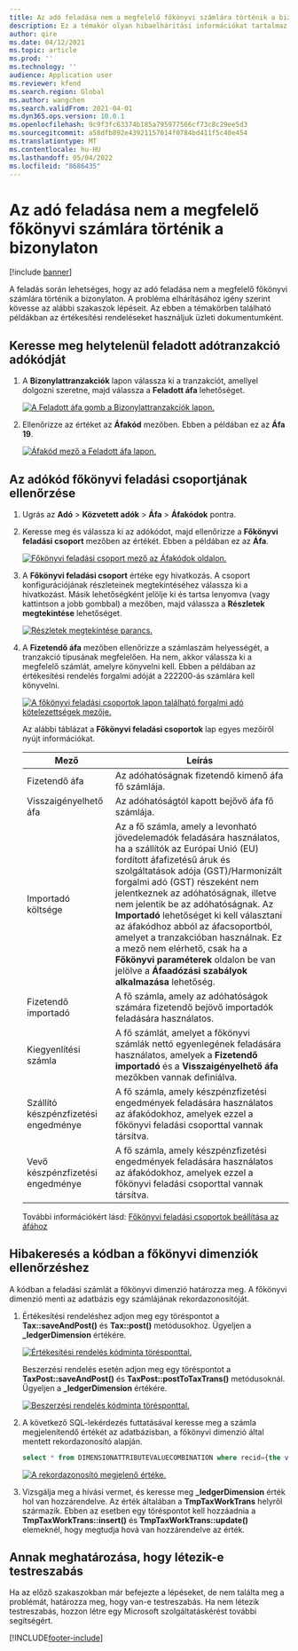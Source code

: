 ```yaml
---
title: Az adó feladása nem a megfelelő főkönyvi számlára történik a bizonylaton
description: Ez a témakör olyan hibaelhárítási információkat tartalmaz, amelyek segítséget nyújtnak, amikor az adót nem a megfelelő főkönyvi számlára adják fel a bizonylaton.
author: qire
ms.date: 04/12/2021
ms.topic: article
ms.prod: ''
ms.technology: ''
audience: Application user
ms.reviewer: kfend
ms.search.region: Global
ms.author: wangchen
ms.search.validFrom: 2021-04-01
ms.dyn365.ops.version: 10.0.1
ms.openlocfilehash: 9c9f3fc63374b185a795977566cf73c8c29ee5d3
ms.sourcegitcommit: a58dfb892e43921157014f0784bd411f5c40e454
ms.translationtype: MT
ms.contentlocale: hu-HU
ms.lasthandoff: 05/04/2022
ms.locfileid: "8686435"
---
```

# <a name="tax-is-posted-to-the-wrong-ledger-account-in-the-voucher"></a>Az adó feladása nem a megfelelő főkönyvi számlára történik a bizonylaton

[!include [banner](../includes/banner.md)]

A feladás során lehetséges, hogy az adó feladása nem a megfelelő főkönyvi számlára történik a bizonylaton. A probléma elhárításához igény szerint kövesse az alábbi szakaszok lépéseit. Az ebben a témakörben található példákban az értékesítési rendeléseket használjuk üzleti dokumentumként.

## <a name="find-the-tax-code-of-the-incorrectly-posted-tax-transaction"></a>Keresse meg helytelenül feladott adótranzakció adókódját

1. A **Bizonylattranzakciók** lapon válassza ki a tranzakciót, amellyel dolgozni szeretne, majd válassza a **Feladott áfa** lehetőséget.

    [![A Feladott áfa gomb a Bizonylattranzakciók lapon.](./media/tax-posted-to-wrong-ledger-account-Picture1.png)](./media/tax-posted-to-wrong-ledger-account-Picture1.png)

2. Ellenőrizze az értéket az **Áfakód** mezőben. Ebben a példában ez az **Áfa 19**.

    [![Áfakód mező a Feladott áfa lapon.](./media/tax-posted-to-wrong-ledger-account-Picture2.png)](./media/tax-posted-to-wrong-ledger-account-Picture2.png)

## <a name="check-the-ledger-posting-group-of-the-tax-code"></a>Az adókód főkönyvi feladási csoportjának ellenőrzése

1. Ugrás az **Adó** \> **Közvetett adók** \> **Áfa** \> **Áfakódok** pontra.
2. Keresse meg és válassza ki az adókódot, majd ellenőrizze a **Főkönyvi feladási csoport** mezőben az értékét. Ebben a példában ez az **Áfa**.

    [![Főkönyvi feladási csoport mező az Áfakódok oldalon.](./media/tax-posted-to-wrong-ledger-account-Picture3.png)](./media/tax-posted-to-wrong-ledger-account-Picture3.png)

3. A **Főkönyvi feladási csoport** értéke egy hivatkozás. A csoport konfigurációjának részleteinek megtekintéséhez válassza ki a hivatkozást. Másik lehetőségként jelölje ki és tartsa lenyomva (vagy kattintson a jobb gombbal) a mezőben, majd válassza a **Részletek megtekintése** lehetőséget.

    [![Részletek megtekintése parancs.](./media/tax-posted-to-wrong-ledger-account-Picture4.png)](./media/tax-posted-to-wrong-ledger-account-Picture4.png)

4. A **Fizetendő áfa** mezőben ellenőrizze a számlaszám helyességét, a tranzakció típusának megfelelően. Ha nem, akkor válassza ki a megfelelő számlát, amelyre könyvelni kell. Ebben a példában az értékesítési rendelés forgalmi adóját a 222200-ás számlára kell könyvelni.

    [![A főkönyvi feladási csoportok lapon található forgalmi adó kötelezettségek mezője.](./media/tax-posted-to-wrong-ledger-account-Picture5.png)](./media/tax-posted-to-wrong-ledger-account-Picture5.png)

    Az alábbi táblázat a **Főkönyvi feladási csoportok** lap egyes mezőiről nyújt információkat.

    | Mező                  | Leírás |
    |------------------------|-------------|
    | Fizetendő áfa      | Az adóhatóságnak fizetendő kimenő áfa fő számlája. |
    | Visszaigényelhető áfa   | Az adóhatóságtól kapott bejővő áfa fő számlája. |
    | Importadó költsége        | Az a fő számla, amely a levonható jövedelemadók feladására használatos, ha a szállítók az Európai Unió (EU) fordított áfafizetésű áruk és szolgáltatások adója (GST)/Harmonizált forgalmi adó (GST) részeként nem jelentkeznek az adóhatóságnak, illetve nem jelentik be az adóhatóságnak. Az **Importadó** lehetőséget ki kell választani az áfakódhoz abból az áfacsoportból, amelyet a tranzakcióban használnak. Ez a mező nem elérhető, csak ha a **Főkönyvi paraméterek** oldalon be van jelölve a **Áfaadózási szabályok alkalmazása** lehetőség. |
    | Fizetendő importadó        | A fő számla, amely az adóhatóságok számára fizetendő bejövő importadók feladására használatos. |
    | Kiegyenlítési számla     | A fő számlát, amelyet a főkönyvi számlák nettó egyenlegének feladására használatos, amelyek a **Fizetendő importadó** és a **Visszaigényelhető áfa** mezőkben vannak definiálva. |
    | Szállító készpénzfizetési engedménye   | A fő számla, amely készpénzfizetési engedmények feladására használatos az áfakódokhoz, amelyek ezzel a főkönyvi feladási csoporttal vannak társítva. |
    | Vevő készpénzfizetési engedménye | A fő számla, amely készpénzfizetési engedmények feladására használatos az áfakódokhoz, amelyek ezzel a főkönyvi feladási csoporttal vannak társítva. |

    További információkért lásd: [Főkönyvi feladási csoportok beállítása az áfához](tasks/set-up-ledger-posting-groups-sales-tax.md)

## <a name="debug-in-code-to-check-ledger-dimensions"></a>Hibakeresés a kódban a főkönyvi dimenziók ellenőrzéshez

A kódban a feladási számlát a főkönyvi dimenzió határozza meg. A főkönyvi dimenzió menti az adatbázis egy számlájának rekordazonosítóját.

1. Értékesítési rendeléshez adjon meg egy töréspontot a **Tax::saveAndPost()** és **Tax::post()** metódusokhoz. Ügyeljen a **\_ledgerDimension** értékére.

    [![Értékesítési rendelés kódminta törésponttal.](./media/tax-posted-to-wrong-ledger-account-Picture6.png)](./media/tax-posted-to-wrong-ledger-account-Picture6.png)

    Beszerzési rendelés esetén adjon meg egy töréspontot a **TaxPost::saveAndPost()** és **TaxPost::postToTaxTrans()** metódusoknál. Ügyeljen a **\_ledgerDimension** értékére.

    [![Beszerzési rendelés kódminta törésponttal.](./media/tax-posted-to-wrong-ledger-account-Picture7.png)](./media/tax-posted-to-wrong-ledger-account-Picture7.png)

2. A következő SQL-lekérdezés futtatásával keresse meg a számla megjelenítendő értékét az adatbázisban, a főkönyvi dimenzió által mentett rekordazonosító alapján.

    ```sql
    select * from DIMENSIONATTRIBUTEVALUECOMBINATION where recid={the value of _ledgerDimension}
    ```

    [![A rekordazonosító megjelenő értéke.](./media/tax-posted-to-wrong-ledger-account-Picture8.png)](./media/tax-posted-to-wrong-ledger-account-Picture8.png)

3. Vizsgálja meg a hívási vermet, és keresse meg **_ledgerDimension** érték hol van hozzárendelve. Az érték általában a **TmpTaxWorkTrans** helyről származik. Ebben az esetben egy töréspontot kell hozzáadnia a **TmpTaxWorkTrans::insert()** és **TmpTaxWorkTrans::update()** elemeknél, hogy megtudja hová van hozzárendelve az érték.

## <a name="determine-whether-customization-exists"></a>Annak meghatározása, hogy létezik-e testreszabás

Ha az előző szakaszokban már befejezte a lépéseket, de nem találta meg a problémát, határozza meg, hogy van-e testreszabás. Ha nem létezik testreszabás, hozzon létre egy Microsoft szolgáltatáskérést további segítségért.

[!INCLUDE[footer-include](../../includes/footer-banner.md)]
